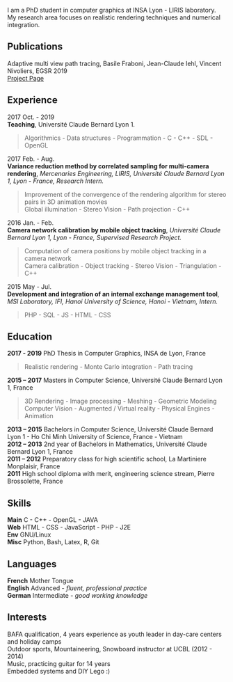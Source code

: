 I am a PhD student in computer graphics at INSA Lyon - LIRIS laboratory. My research area focuses on realistic rendering techniques and numerical integration.

## Publications

Adaptive multi view path tracing, Basile Fraboni, Jean-Claude Iehl, Vincent Nivoliers, EGSR 2019  
[Project Page](https://bfraboni.github.io/amvpt)

## Experience

2017 Oct. - 2019  
**Teaching**, Université Claude Bernard Lyon 1.  
> Algorithmics - Data structures - Programmation - C - C++ - SDL - OpenGL

2017 Feb. - Aug.  
**Variance reduction method by correlated sampling for multi-camera rendering**, *Mercenaries Engineering, LIRIS, Université Claude Bernard Lyon 1, Lyon - France, Research Intern.*  
> Improvement of the convergence of the rendering algorithm for stereo pairs in 3D animation movies  
> Global illumination - Stereo Vision - Path projection - C++

2016 Jan. - Feb.  
**Camera network calibration by mobile object tracking**, *Université Claude Bernard Lyon 1, Lyon - France, Supervised Research Project.*  
> Computation of camera positions by mobile object tracking in a camera network  
> Camera calibration - Object tracking - Stereo Vision - Triangulation - C++

2015 May - Jul.  
**Development and integration of an internal exchange management tool**, *MSI Laboratory, IFI, Hanoi University of Science, Hanoi - Vietnam, Intern.*  
> PHP - SQL - JS - HTML - CSS

## Education

**2017 - 2019** PhD Thesis in Computer Graphics, INSA de Lyon, France  
> Realistic rendering - Monte Carlo integration - Path tracing

**2015 – 2017** Masters in Computer Science, Université Claude Bernard Lyon 1, France  
> 3D Rendering - Image processing - Meshing - Geometric Modeling  
> Computer Vision - Augmented / Virtual reality - Physical Engines - Animation

**2013 – 2015** Bachelors in Computer Science, Université Claude Bernard Lyon 1 - Ho Chi Minh University of
Science, France - Vietnam  
**2012 – 2013** 2nd year of Bachelors in Mathematics, Université Claude Bernard Lyon 1, France  
**2011 – 2012** Preparatory class for high scientific school, La Martiniere Monplaisir, France  
**2011**        High school diploma with merit, engineering science stream, Pierre Brossolette, France

## Skills

**Main**  C - C++ - OpenGL - JAVA  
**Web**   HTML - CSS - JavaScript - PHP - J2E  
**Env**   GNU/Linux  
**Misc**  Python, Bash, Latex, R, Git

## Languages

**French**    Mother Tongue  
**English**   Advanced - *fluent, professional practice*  
**German**    Intermediate - *good working knowledge*

## Interests

BAFA qualification, 4 years experience as youth leader in day-care centers and holiday camps  
Outdoor sports, Mountaineering, Snowboard instructor at UCBL (2012 - 2014)  
Music, practicing guitar for 14 years  
Embedded systems and DIY
Lego :)
